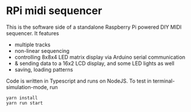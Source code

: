 # RPi midi sequencer

This is the software side of a standalone Raspberry Pi powered DIY MIDI sequencer.
It features
* multiple tracks
* non-linear sequencing
* controlling 8x8x4 LED matrix display via Arduino serial communication
* & sending data to a 16x2 LCD display, and some LED lights as well
* saving, loading patterns

Code is written in Typescript and runs on NodeJS.
To test in terminal-simulation-mode, run
```
yarn install
yarn run start
```
